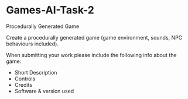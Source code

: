 # Games-AI-Task-2
Procedurally Generated Game

Create a procedurally generated game (game environment, sounds, NPC behaviours included).

When submitting your work please include the following info about the game:
- Short Description
- Controls
- Credits
- Software & version used
